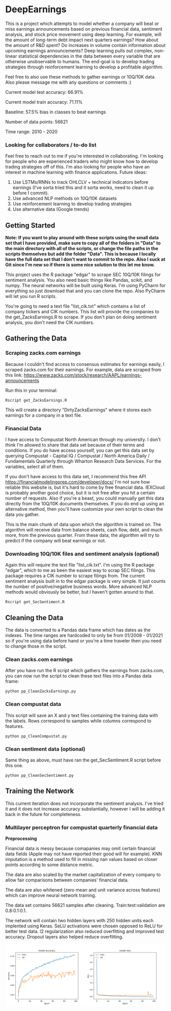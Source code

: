 # DeepEarnings

This is a project which attempts to model whether a company will beat or miss earnings announcements based 
on previous financial data, sentiment analysis, and stock price movement using deep learning. For example, 
will the amount of long-term debt impact next quarters earnings? How about the amount of R&D spent? Do increases 
in volume contain information about upcoming earnings announcements? Deep learning pulls out complex, 
non-linear statistical dependencies in the data between every variable that are otherwise unobservable to humans. 
The end-goal is to develop trading strategies through reinforcement learning to develop a profitable algorithm. 

Feel free to also use these methods to gather earnings or 10Q/10K data. Also please message me with any questions 
or comments :) 

Current model test accuracy: 66.91%

Current model train accuracy: 71.11% 

Baseline: 57.5% bias in classes to beat earnings

Number of data points: 56621

Time range:  2010 - 2020

### Looking for collaborators / to-do list
Feel free to reach out to me if you're interested in collaborating. I'm looking for people who are experienced 
traders who might know how to develop trading strategies off of this. I'm also looking for people who have an
 interest in machine learning with finance applications.
Future ideas:
1. Use LSTMs/RNNs to track OHLCLV + technical indicators before earnings (I've sorta tried this and it sorta works,
need to clean it up before I commit).
2. Use advanced NLP methods on 10Q/10K datasets
3. Use reinforcement learning to develop trading strategies
4. Use alternative data (Google trends) 

## Getting Started

__Note: If you want to play around with these scripts using the small data set that I have provided, make sure 
to copy all of the folders in "Data" to the main directory with all of the scripts, or change the file paths 
in the scripts themselves but add the folder "Data". This is because I locally have the full data set that 
I don't want to commit to the repo. Also I suck at Git since I'm new so if there is some nice solution 
to this let me know.__

This project uses the R package "edgar" to scrape SEC 10Q/10K filings for sentiment analysis. 
You also need basic things like Pandas, scikit, and numpy. The neural networks will be built using Keras. 
I'm using PyCharm for everything so just download that and you can clone the repo. 
Also PyCharm will let you run R scripts. 

You're going to need a text file "list_cik.txt" which contains a list of company tickers and CIK numbers.
This list will provide the companies to the get_ZacksEarnings.R to scrape. If you don't plan on doing sentiment
 analysis, you don't need the CIK numbers. 

## Gathering the Data

### Scraping zacks.com earnings

Because I couldn't find access to consensus estimates for earnings easily, I scraped zacks.com for their earnings. 
For example, data are scraped from this link:
https://www.zacks.com/stock/research/AAPL/earnings-announcements

Run this in your terminal:
```
Rscript get_ZacksEarnings.R
```
This will create a directory "DirtyZacksEarnings" where it stores each earnings for a company in a text file.

### Financial Data

I have access to Compustat North American through my university. I don't think I'm allowed to share that data 
set because of their terms and conditions. If you do have access yourself, you can get this data set by querying 
Compustat - Capital IQ / Compustat / North America
Daily / Fundamentals Quarterly through Wharton Research Data Services. For the variables, select all of them.

If you don't have access to this data set, I recommend this free
API https://financialmodelingprep.com/developer/docs/ I'm not sure how reliable this website is, but it's hard to
come by free financial data. IEXCloud is probably another good choice, but it is not free after you hit a certain
number of requests. Also if you're a beast, you could manually get this data directly from the 10Q/10K documents
themselves. If you do end up using an alternative method, then you'll have customize your own script to clean
the data you gather.

This is the main chunk of data upon which the algorithm is trained on. The algorithm will receive data from balance 
sheets, cash flow, debt, and much more, from the previous quarter. From these data, the algorithm will try to 
predict if the company will beat earnings or not. 

### Downloading 10Q/10K files and sentiment analysis (optional)

Again this will require the text file "list_cik.txt". I'm using the R package "edgar", which to me as been the 
easiest way to scrap SEC filings. This package requires a CIK number to scrape filings from. The current 
sentiment analysis built in to the edgar package is very simple. It just counts the number of positive/negative 
business words. More advanced NLP methods would obviously be better, but I haven't gotten around to that.
``` 
Rscript get_SecSentiment.R
```

## Cleaning the Data

The data is converted to a Pandas data frame which has dates as the indexes. The time ranges are hardcoded to only 
be from 01/2008 - 01/2021 so if you're using data before hand or you're a time traveler then you need to change 
those in the script.

### Clean zacks.com earnings

After you have run the R script which gathers the earnings from zacks.com, you can now run the script to clean 
these text files into a Pandas data frame:
```
python pp_CleanZacksEarnings.py
```

### Clean compustat data
This script will save an X and y text files containing the training data with the labels. Rows correspond to 
samples while columns correspond to features. 

```
python pp_CleanCompustat.py
```

### Clean sentiment data (optional)
Same thing as above, must have ran the get_SecSentiment.R script before this one.
``` 
python pp_CleanSecSentiment.py
```

## Training the Network

This current iteration does not incorporate the sentiment analysis. I've tried it and it does not increase 
accuracy substantially, however I will be adding it back in the future for completeness.

### Multilayer perceptron for compustat quarterly financial data

__Preprocessing__

Financial data is messy because comapanies may omit certain financial data fields (Apple may not have reported their
good will for example). KNN imputation is a method used to fill in missing nan values based on closer points according
to some distance metric.

The data are also scaled by the market capitalization of every company to allow fair comparisons between companies'
financial data.

The data are also whitened (zero mean and unit variance across features) which can improve neural network training.

The data set contains 56621 samples after cleaning. Train:test:validation are 0.8:0.1:0.1. 

The network will contain two hidden layers with 250 hidden units each implented using Keras. SeLU activations were 
chosen opposed to ReLU for better test data. l2 regularization also reduced overfitting and improved test accuracy.
Dropout layers also helped reduce overfitting. 

![nn](./pics/nn-plot.jpg)


